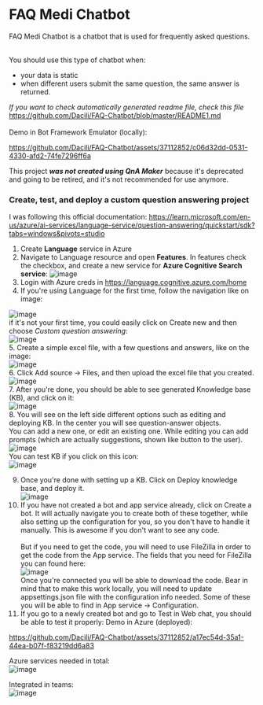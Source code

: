 # FAQ Medi Chatbot
FAQ Medi Chatbot is a chatbot that is used for frequently asked questions.   <br/> <br/>

You should use this type of chatbot when:
- your data is static
- when different users submit the same question, the same answer is returned.

*If you want to check automatically generated readme file, check this file* https://github.com/Dacili/FAQ-Chatbot/blob/master/README1.md  <br/>  
Demo in Bot Framework Emulator (locally):   




https://github.com/Dacili/FAQ-Chatbot/assets/37112852/c06d32dd-0531-4330-afd2-74fe7296ff6a


This project ***was not created using QnA Maker*** because it's deprecated and going to be retired, and it's not recommended for use anymore.  
### Create, test, and deploy a custom question answering project
I was following this official documentation: https://learn.microsoft.com/en-us/azure/ai-services/language-service/question-answering/quickstart/sdk?tabs=windows&pivots=studio  
1. Create **Language** service in Azure
2. Navigate to Language resource and open **Features**. In features check the checkbox, and create a new service for **Azure Cognitive Search service**:
![image](https://github.com/Dacili/FAQ-Chatbot/assets/37112852/877cf397-015d-427c-94e3-5083e51d6bbe)
3. Login with Azure creds in https://language.cognitive.azure.com/home
4. If you're using Language for the first time, follow the navigation like on image: 

 ![image](https://github.com/Dacili/FAQ-Chatbot/assets/37112852/bc0e271b-7748-43cf-b070-ca217151a4c5)  
 if it's not your first time, you could easily click on Create new and then choose *Custom question answering*:     
 ![image](https://github.com/Dacili/FAQ-Chatbot/assets/37112852/01ac83e0-0ca1-4aed-98fb-7c158be69457)  
5. Create a simple excel file, with a few questions and answers, like on the image:  
![image](https://github.com/Dacili/FAQ-Chatbot/assets/37112852/d959112a-94ab-461d-b5b2-af40da925e66)  
6. Click Add source -> Files, and then upload the excel file that you created.  
![image](https://github.com/Dacili/FAQ-Chatbot/assets/37112852/e27057d1-1656-49c4-8d40-3633d3a3b885)  
7. After you're done, you should be able to see generated Knowledge base (KB), and click on it:  
![image](https://github.com/Dacili/FAQ-Chatbot/assets/37112852/17339c0c-9260-4e77-b104-97d624a8c767)  
8. You will see on the left side different options such as editing and deploying KB. In the center you will see question-answer objects.  
You can add a new one, or edit an existing one. While editing you can add prompts (which are actually suggestions, shown like button to the user).  
![image](https://github.com/Dacili/FAQ-Chatbot/assets/37112852/8457913e-2d08-463d-8020-7700ea3051e7)   
You can test KB if you click on this icon:  
![image](https://github.com/Dacili/FAQ-Chatbot/assets/37112852/d3c7ecd6-42d6-49b5-9cb5-6b844480d6ea)  

9. Once you're done with setting up a KB. Click on Deploy knowledge base, and deploy it.  
![image](https://github.com/Dacili/FAQ-Chatbot/assets/37112852/608411e7-21ad-4f3a-ba9a-ebf0b0de41fc)  
10. If you have not created a bot and app service already, click on Create a bot. It will actually navigate you to create both of these together, while also setting up the configuration for you, so you don't have to handle it manually. This is awesome if you don't want to see any code.  <br/> <br/>
But if you need to get the code, you will need to use FileZilla in order to get the code from the App service. The fields that you need for FileZilla you can found here:  
![image](https://github.com/Dacili/FAQ-Chatbot/assets/37112852/26ef0007-e519-42d6-a978-9dd0b2ba71a4)  
Once you're connected you will be able to download the code. Bear in mind that to make this work locally, you will need to update appsettings.json file with the configuration info needed. Some of these you will be able to find in App service -> Configuration.   
11. If you go to a newly created bot and go to Test in Web chat, you should be able to test it properly:
Demo in Azure (deployed):  



https://github.com/Dacili/FAQ-Chatbot/assets/37112852/a17ec54d-35a1-44ea-b07f-f83219dd6a83   



 Azure services needed in total:  
![image](https://github.com/Dacili/FAQ-Chatbot/assets/37112852/4cf74cb8-85a4-4b5c-958c-fafaf2d846e2)   

Integrated in teams:  
![image](https://github.com/Dacili/FAQ-Chatbot/assets/37112852/0154e587-e19a-4afb-b09e-424827d3c7f0)



